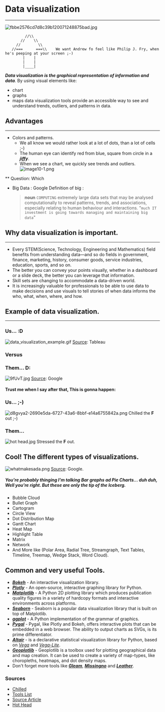 # Data visualization
----
![fbbe2576cd7d8c39b120071248875bad.jpg](https://www.dropbox.com/s/l4wihl1aj7jn5tb/fbbe2576cd7d8c39b120071248875bad.jpg?dl=0&raw=1)
             
             //\\
           //    \\
         //        \\
       //===      ===\\    We want Andrew fo feel like Philip J. Fry, when he's peeping at your screen ;-)
            |    |
            |    |
            |____|


**_Data visualization is the graphical representation of information and data_**. By using visual elements like:
 - chart
 - graphs
 - maps
data visualization tools provide an accessible way to see and understand trends, outliers, and patterns in data.

## Advantages
----

  - Colors and patterns.
    - We all know we would rather look at a lot of dots, than a lot of cells ;-)
    - The human eye can identify red from blue, square from circle in a _**jiffy**_.
    - When we see a chart, we quickly see trends and outliers. 
![image10-1.png](https://www.dropbox.com/s/4nq3oph0hfbe0sn/image10-1.png?dl=0&raw=1)

** Question: Which  

- Big Data
    : Google Definition of big :
    > **noun** ```COMPUTING```
extremely large data sets that may be analysed computationally to reveal patterns, trends, and associations, especially relating to human behaviour and interactions.
"```much IT investment is going towards managing and maintaining big data```"

## Why data visualization is important.
----

* Every STEM(Science, Technology, Engineering and Mathematics) field benefits from understanding data—and so do fields in government, finance, marketing, history, consumer goods, service industries, education, sports, and so on.
* The better you can convey your points visually, whether in a dashboard or a slide deck, the better you can leverage that information.
* Skill sets are changing to accommodate a data-driven world.
* It is increasingly valuable for professionals to be able to use data to make decisions and use visuals to tell stories of when data informs the who, what, when, where, and how.

## Example of data visualization.
----

### Us... :D
![data_visualization_example.gif](https://www.dropbox.com/s/dhnyqv6tx4lib2o/data_visualization_example.gif?dl=0&raw=1)
[Source](https://www.tableau.com/learn/articles/data-visualization): Tableau
### Versus
### Them... D:
![9fUvT.jpg](https://www.dropbox.com/s/xkclun4vo3su8wz/9fUvT.jpg?dl=0&raw=1)
[Source](https://www.google.com/url?sa=i&source=images&cd=&ved=2ahUKEwjh4L3QjL7jAhWGKlAKHWFoBygQjRx6BAgBEAU&url=https%3A%2F%2Fgis.stackexchange.com%2Fquestions%2F83085%2Ffield-format-lost-when-exporting-events-layer-to-shapefile-long-field-type-con&psig=AOvVaw1OFJWtBVns3IYt4iVH6pPt&ust=1563526598767720): Google

#### Trust me when I say after that, This is gonna happen:

### Us... ;-)
![d8gvya2-2690e5da-6727-43a6-8bbf-e14a6755842a.png](https://www.dropbox.com/s/77qsbju9p1dr1s4/d8gvya2-2690e5da-6727-43a6-8bbf-e14a6755842a.png?dl=0&raw=1)
Chilled the **F** out ;-)

### Them...
![hot head.jpg](https://www.dropbox.com/s/kd43qhtbvh3pt84/hot%20head.jpg?dl=0&raw=1)
Stressed the **F** out.

## Cool! The different types of visualizations.
![whatmakesada.png](https://www.dropbox.com/s/ysfipve8ojhnbgp/whatmakesada.png?dl=0&raw=1)
[Source](https://3c1703fe8d.site.internapcdn.net/newman/csz/news/800/2013/whatmakesada.png): Google.
##### You're probably thinging I'm talking Bar graphs ad Pie Charts... duh duh, Well you're right. But these are only the tip of the Iceberg.
* Bubble Cloud
* Bullet Graph
* Cartogram
* Circle View
* Dot Distribution Map
* Gantt Chart
* Heat Map
* Highlight Table
* Matrix
* Network
* And  More like (Polar Area, Radial Tree, Streamgraph, Text Tables, Timeline, Treemap, Wedge Stack, Word Cloud).

## Common and very useful Tools.
* [ _**Bokeh**_](https://bokeh.pydata.org/en/latest/) - An interactive visualization library.
* [_**Plotly**_](https://plot.ly/python/) - An open-source, interactive graphing library for Python.
* [_**Matplotlib**_](https://matplotlib.org/) - A Python 2D plotting library which produces publication quality figures in a variety of hardcopy formats and interactive environments across platforms.
* [_**Seaborn**_](https://seaborn.pydata.org/) - Seaborn is a popular data visualization library that is built on top of Matplotlib.
* [_**ggplot**_](https://pypi.org/project/ggplot/) - A Python implementation of the grammar of graphics.
* [_**Pygal**_](http://pygal.org/en/stable/) - Pygal, like Plotly and Bokeh, offers interactive plots that can be embedded in a web browser. The ability to output charts as SVGs, is its prime differentiator.
* [_**Altair**_](https://altair-viz.github.io/) -  is a declarative statistical visualization library for Python, based on [_Vega_](http://vega.github.io/vega) and [_Vega-Lite_](http://vega.github.io/vega-lite).
* [_**Geoplotlib**_](https://pypi.python.org/pypi/geoplotlib) - Geoplotlib is a toolbox used for plotting geographical data and map creation. It can be used to create a variety of map-types, like choropleths, heatmaps, and dot density maps.
* Don't forget more tools like [_**Gleam**_](https://pypi.python.org/pypi/gleam), [_**Missingno**_](https://pypi.python.org/pypi/missingno/) and [_**Leather**_](https://pypi.python.org/pypi/leather).

### Sources
* [Chilled]
* [Tools List]
* [Source Article]
* [Hot Head]

[Tools List]: <https://www.fusioncharts.com/blog/best-python-data-visualization-libraries/>
[Source Article]: <https://www.tableau.com/learn/articles/data-visualization> 
[Chilled]: <https://images-wixmp-ed30a86b8c4ca887773594c2.wixmp.com/f/a7b163ea-910b-4333-8d48-1e6af82c2d61/d8gvya2-2690e5da-6727-43a6-8bbf-e14a6755842a.png?token=eyJ0eXAiOiJKV1QiLCJhbGciOiJIUzI1NiJ9.eyJzdWIiOiJ1cm46YXBwOjdlMGQxODg5ODIyNjQzNzNhNWYwZDQxNWVhMGQyNmUwIiwiaXNzIjoidXJuOmFwcDo3ZTBkMTg4OTgyMjY0MzczYTVmMGQ0MTVlYTBkMjZlMCIsIm9iaiI6W1t7InBhdGgiOiJcL2ZcL2E3YjE2M2VhLTkxMGItNDMzMy04ZDQ4LTFlNmFmODJjMmQ2MVwvZDhndnlhMi0yNjkwZTVkYS02NzI3LTQzYTYtOGJiZi1lMTRhNjc1NTg0MmEucG5nIn1dXSwiYXVkIjpbInVybjpzZXJ2aWNlOmZpbGUuZG93bmxvYWQiXX0.2pFFpwpJu6RW628dpEGbmjY8FpAz_oaWxMhhlU-vjHM>
[Hot Head]: <https://vevmo.com/sites/default/files/1434239118657.jpg>


